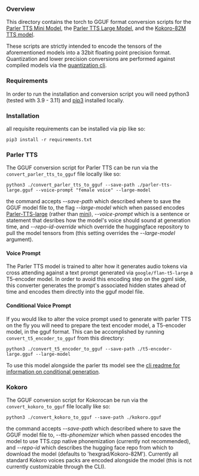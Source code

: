 ### Overview

This directory contains the torch to GGUF format conversion scripts for the [Parler TTS Mini Model](https://huggingface.co/parler-tts/parler-tts-mini-v1), the [Parler TTS Large Model](https://huggingface.co/parler-tts/parler-tts-large-v1), and the [Kokoro-82M TTS model](https://huggingface.co/hexgrad/Kokoro-82M).

These scripts are strictly intended to encode the tensors of the aforementioned models into a 32bit floating point precision format. Quantization and lower precision conversions are performed against compiled models via the [quantization cli](../examples/quantize/README.md).

### Requirements

In order to run the installation and conversion script you will need python3 (tested with 3.9 - 3.11) and [pip3](https://packaging.python.org/en/latest/tutorials/installing-packages/) installed locally.

### Installation

all requisite requirements can be installed via pip like so:
```commandline
pip3 install -r requirements.txt 
```

### Parler TTS

The GGUF conversion script for Parler TTS can be run via the `convert_parler_tts_to_gguf` file locally like so: 
```commandline
python3 ./convert_parler_tts_to_gguf --save-path ./parler-tts-large.gguf --voice-prompt "female voice" --large-model
```

the command accepts _--save-path_ which described where to save the GGUF model file to, the flag _--large-model_ which when passed encodes [Parler-TTS-large](https://huggingface.co/parler-tts/parler-tts-large-v1) (rather than [mini](https://huggingface.co/parler-tts/parler-tts-mini-v1)), _--voice-prompt_ which is a sentence or statement that desribes how the model's voice should sound at generation time, and _--repo-id-override_ which override the huggingface repository to pull the model tensors from (this setting overrides the _--large-model_ argument). 

#### Voice Prompt

The Parler TTS model is trained to alter how it generates audio tokens via cross attending against a text prompt generated via `google/flan-t5-large` a T5-encoder model. In order to avoid this encoding step on the ggml side, this converter generates the prompt's associated hidden states ahead of time and encodes them directly into the gguf model file.

#### Conditional Voice Prompt

If you would like to alter the voice prompt used to generate with parler TTS on the fly you will need to prepare the text encoder model, a T5-encoder model, in the gguf format. This can be accomplished by running `convert_t5_encoder_to_gguf` from this directory:

```commandline
python3 ./convert_t5_encoder_to_gguf --save-path ./t5-encoder-large.gguf --large-model
```

To use this model alongside the parler tts model see the [cli readme for information on conditional generation](../examples/cli/README.md).

### Kokoro

The GGUF conversion script for Kokorocan be run via the `convert_kokoro_to_gguf` file locally like so: 
```commandline
python3 ./convert_kokoro_to_gguf --save-path ./kokoro.gguf
```

the command accepts _--save-path_ which described where to save the GGUF model file to, _--tts-phonemizer_ which when passed encodes the model to use TTS.cpp native phonemization (currently not recommended), and _--repo-id_ which describes the hugging face repo from which to download the model (defaults to 'hexgrad/Kokoro-82M'). Currently all standard Kokoro voices packs are encoded alongside the model (this is not currently customizable through the CLI).
